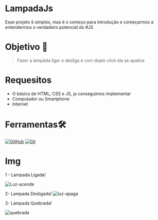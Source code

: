 # LampadaJs

Esse projeto é simples, mas é o começo para introdução e começarmos a entendermos o verdadeiro potencial do #JS

# Objetivo 🎯
> Fazer a lampâda ligar e desliga e com duplo click ela se quebra

# Requesitos
* O básico de HTML, CSS e JS, ja conseguimos implementar
* Computador ou Smartphone
* Internet

# Ferramentas🛠️
[![GitHub](https://img.shields.io/badge/GitHub-000?style=for-the-badge&logo=github&logoColor=30A3DC)](https://docs.github.com/)
[![Git](https://img.shields.io/badge/Git-000?style=for-the-badge&logo=git&logoColor=E94D5F)](https://git-scm.com/doc)

# Img
1 - Lampada Ligada!

![Luz-acende](https://github.com/Sayonnara/LampadaJs/assets/95715855/e933b4cc-99e0-4b53-b45f-80c6e7c36485)


2- Lampada Desligada!
![luz-apaga](https://github.com/Sayonnara/LampadaJs/assets/95715855/d9b8d579-92f8-4e81-97f2-aeb603cd6daa)

3- Lampada Quebrada!


![quebrada](https://github.com/Sayonnara/LampadaJs/assets/95715855/42d4e802-e79b-40b0-8fbb-015123dc46fc)




